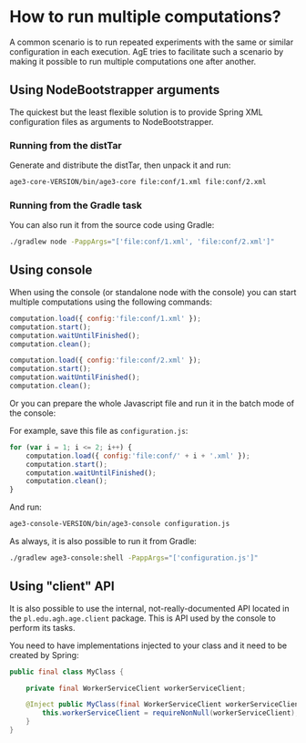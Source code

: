 # How to run multiple computations?

A common scenario is to run repeated experiments with the same or similar configuration in each execution.
AgE tries to facilitate such a scenario by making it possible to run multiple computations one after another.

## Using NodeBootstrapper arguments

The quickest but the least flexible solution is to provide Spring XML configuration files as arguments to NodeBootstrapper.

### Running from the distTar

Generate and distribute the distTar, then unpack it and run:
```bash
age3-core-VERSION/bin/age3-core file:conf/1.xml file:conf/2.xml
```

### Running from the Gradle task

You can also run it from the source code using Gradle:
```bash
./gradlew node -PappArgs="['file:conf/1.xml', 'file:conf/2.xml']"
```

## Using console

When using the console (or standalone node with the console) you can start multiple computations using the following commands:

```js
computation.load({ config:'file:conf/1.xml' });
computation.start();
computation.waitUntilFinished();
computation.clean();

computation.load({ config:'file:conf/2.xml' });
computation.start();
computation.waitUntilFinished();
computation.clean();
```

Or you can prepare the whole Javascript file and run it in the batch mode of the console:

For example, save this file as `configuration.js`:
```js
for (var i = 1; i <= 2; i++) {
	computation.load({ config:'file:conf/' + i + '.xml' });
	computation.start();
	computation.waitUntilFinished();
	computation.clean();
}
```

And run:
```bash
age3-console-VERSION/bin/age3-console configuration.js
```

As always, it is also possible to run it from Gradle:
```bash
./gradlew age3-console:shell -PappArgs="['configuration.js']"
```

## Using "client" API

It is also possible to use the internal, not-really-documented API located in the `pl.edu.agh.age.client` package.
This is API used by the console to perform its tasks.

You need to have implementations injected to your class and it need to be created by Spring:

```java
public final class MyClass {

	private final WorkerServiceClient workerServiceClient;

	@Inject	public MyClass(final WorkerServiceClient workerServiceClient) {
		this.workerServiceClient = requireNonNull(workerServiceClient);
	}
}
```

